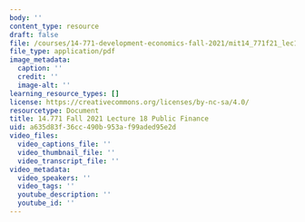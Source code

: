 ```yaml
---
body: ''
content_type: resource
draft: false
file: /courses/14-771-development-economics-fall-2021/mit14_771f21_lec18_pf12.pdf
file_type: application/pdf
image_metadata:
  caption: ''
  credit: ''
  image-alt: ''
learning_resource_types: []
license: https://creativecommons.org/licenses/by-nc-sa/4.0/
resourcetype: Document
title: 14.771 Fall 2021 Lecture 18 Public Finance
uid: a635d83f-36cc-490b-953a-f99aded95e2d
video_files:
  video_captions_file: ''
  video_thumbnail_file: ''
  video_transcript_file: ''
video_metadata:
  video_speakers: ''
  video_tags: ''
  youtube_description: ''
  youtube_id: ''
---
```

